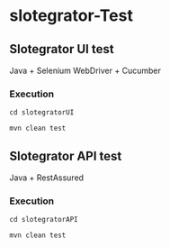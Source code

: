 # slotegrator-Test

## Slotegrator UI test
Java + Selenium WebDriver + Cucumber 

### Execution
```cd slotegratorUI```

```mvn clean test```

## Slotegrator API test
Java + RestAssured

### Execution
```cd slotegratorAPI```

```mvn clean test```


